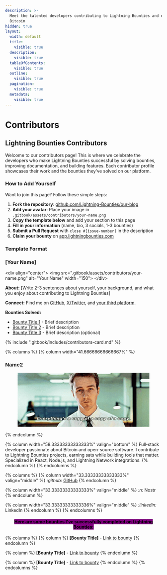 ```yaml
---
description: >-
  Meet the talented developers contributing to Lightning Bounties and earning
  Bitcoin
hidden: true
layout:
  width: default
  title:
    visible: true
  description:
    visible: true
  tableOfContents:
    visible: true
  outline:
    visible: true
  pagination:
    visible: true
  metadata:
    visible: true
---
```


# Contributors

## Lightning Bounties Contributors

Welcome to our contributors page! This is where we celebrate the developers who make Lightning Bounties successful by solving bounties, improving documentation, and building features. Each contributor profile showcases their work and the bounties they've solved on our platform.



### How to Add Yourself

Want to join this page? Follow these simple steps:

1. **Fork the repository**: [github.com/Lightning-Bounties/our-blog](https://github.com/Lightning-Bounties/our-blog)
2. **Add your avatar**: Place your image in `.gitbook/assets/contributors/your-name.png`
3. **Copy the template below** and add your section to this page
4. **Fill in your information** (name, bio, 3 socials, 1-3 bounties)
5. **Submit a Pull Request** with `close #[issue-number]` in the description
6. **Claim your bounty** on [app.lightningbounties.com](https://app.lightningbounties.com)



### Template Format

### \[Your Name] <a href="#your-name" id="your-name"></a>

\<div align="center"> \<img src=".gitbook/assets/contributors/your-name.png" alt="Your Name" width="150"> \</div>

**About:** \[Write 2-3 sentences about yourself, your background, and what you enjoy about contributing to Lightning Bounties]

**Connect:** Find me on [GitHub](https://github.com/yourusername), [X/Twitter](https://x.com/yourhandle), and [your third platform](https://yourlink.com/).

**Bounties Solved:**

* [Bounty Title 1](https://app.lightningbounties.com/issue/abc123) - Brief description
* [Bounty Title 2](https://app.lightningbounties.com/issue/def456) - Brief description
* [Bounty Title 3](https://app.lightningbounties.com/issue/ghi789) - Brief description (optional)



{% include ".gitbook/includes/contributors-card.md" %}



{% columns %}
{% column width="41.66666666666667%" %}
### Name2

<figure><img src=".gitbook/assets/fightclub-everythings-a-copy-of-a-copy.gif" alt=""><figcaption></figcaption></figure>
{% endcolumn %}

{% column width="58.33333333333333%" valign="bottom" %}
Full-stack developer passionate about Bitcoin and open-source software. I contribute to Lightning Bounties projects, earning sats while building tools that matter. Specialized in React, Node.js, and Lightning Network integrations.
{% endcolumn %}
{% endcolumns %}

{% columns %}
{% column width="33.33333333333333%" valign="middle" %}
<i class="fa-github">:github:</i> [GitHub](https://github.com/aliraza556)
{% endcolumn %}

{% column width="33.33333333333333%" valign="middle" %}
<i class="fa-n">:n:</i> Nostr&#x20;
{% endcolumn %}

{% column width="33.33333333333336%" valign="middle" %}
<i class="fa-linkedin">:linkedin:</i> LinkedIn
{% endcolumn %}
{% endcolumns %}

<h4 align="center"><mark style="background-color:purple;">Here are some bounties I've successfully completed on Lightning Bounties:</mark></h4>

{% columns %}
{% column %}
**\[Bounty Title]** - [Link to bounty](https://app.lightningbounties.com/issue/your-bounty-id)
{% endcolumn %}

{% column %}
**\[Bounty Title]** - [Link to bounty](https://app.lightningbounties.com/issue/your-bounty-id)
{% endcolumn %}

{% column %}
**\[Bounty Title]** - [Link to bounty](https://app.lightningbounties.com/issue/your-bounty-id)
{% endcolumn %}
{% endcolumns %}
